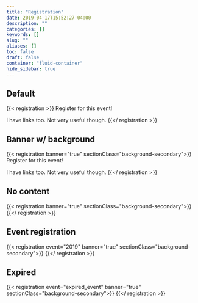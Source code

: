 ```yaml
---
title: "Registration"
date: 2019-04-17T15:52:27-04:00
description: ""
categories: []
keywords: []
slug: ""
aliases: []
toc: false
draft: false
container: "fluid-container"
hide_sidebar: true
---
```


## Default  

{{< registration >}}
Register for this event!

I have links too. Not very useful though.
{{</ registration >}}

## Banner w/ background

{{< registration banner="true" sectionClass="background-secondary">}}
Register for this event!

I have links too. Not very useful though.
{{</ registration >}}

## No content

{{< registration banner="true" sectionClass="background-secondary">}}
{{</ registration >}}

## Event registration

{{< registration event="2019" banner="true" sectionClass="background-secondary">}}
{{</ registration >}}

## Expired

{{< registration event="expired_event" banner="true" sectionClass="background-secondary">}}
{{</ registration >}}
